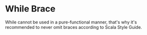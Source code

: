# While Brace

While cannot be used in a pure-functional manner, that's why it's recommended to never omit braces according to Scala Style Guide.
